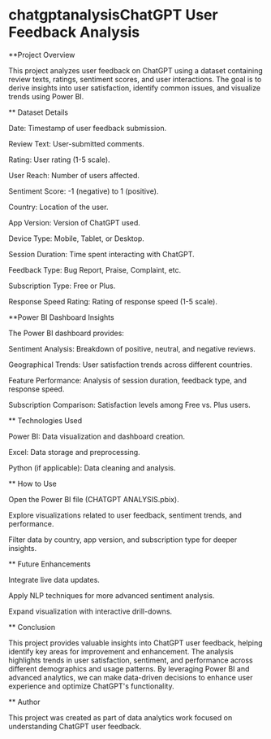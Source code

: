 # chatgptanalysisChatGPT User Feedback Analysis

**Project Overview

This project analyzes user feedback on ChatGPT using a dataset containing review texts, ratings, sentiment scores, and user interactions. The goal is to derive insights into user satisfaction, identify common issues, and visualize trends using Power BI.

** Dataset Details

Date: Timestamp of user feedback submission.

Review Text: User-submitted comments.

Rating: User rating (1-5 scale).

User Reach: Number of users affected.

Sentiment Score: -1 (negative) to 1 (positive).

Country: Location of the user.

App Version: Version of ChatGPT used.

Device Type: Mobile, Tablet, or Desktop.

Session Duration: Time spent interacting with ChatGPT.

Feedback Type: Bug Report, Praise, Complaint, etc.

Subscription Type: Free or Plus.

Response Speed Rating: Rating of response speed (1-5 scale).

**Power BI Dashboard Insights

The Power BI dashboard provides:

Sentiment Analysis: Breakdown of positive, neutral, and negative reviews.

Geographical Trends: User satisfaction trends across different countries.

Feature Performance: Analysis of session duration, feedback type, and response speed.

Subscription Comparison: Satisfaction levels among Free vs. Plus users.

** Technologies Used

Power BI: Data visualization and dashboard creation.

Excel: Data storage and preprocessing.

Python (if applicable): Data cleaning and analysis.

** How to Use

Open the Power BI file (CHATGPT ANALYSIS.pbix).

Explore visualizations related to user feedback, sentiment trends, and performance.

Filter data by country, app version, and subscription type for deeper insights.

** Future Enhancements

Integrate live data updates.

Apply NLP techniques for more advanced sentiment analysis.

Expand visualization with interactive drill-downs.

** Conclusion

This project provides valuable insights into ChatGPT user feedback, helping identify key areas for improvement and enhancement. The analysis highlights trends in user satisfaction, sentiment, and performance across different demographics and usage patterns. By leveraging Power BI and advanced analytics, we can make data-driven decisions to enhance user experience and optimize ChatGPT's functionality.

** Author

This project was created as part of data analytics work focused on understanding ChatGPT user feedback.

